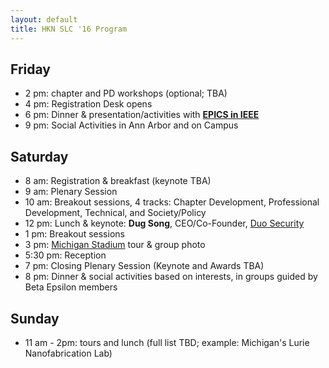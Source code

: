 ```yaml
---
layout: default
title: HKN SLC '16 Program
---
```


Friday
-----
 - 2 pm: chapter and PD workshops (optional; TBA)
 - 4 pm: Registration Desk opens
 - 6 pm: Dinner & presentation/activities with [**EPICS in IEEE**](http://www.ieee.org/education_careers/education/preuniversity/epics_high.html)
 - 9 pm: Social Activities in Ann Arbor and on Campus

Saturday
--------
 - 8 am: Registration & breakfast (keynote TBA)
 - 9 am: Plenary Session  
 - 10 am: Breakout sessions, 4 tracks: Chapter Development, Professional Development, Technical, and Society/Policy
 - 12 pm: Lunch & keynote: **Dug Song**, CEO/Co-Founder, [Duo Security](https://duo.com/)
 - 1 pm: Breakout sessions
 - 3 pm: [Michigan Stadium](https://en.wikipedia.org/wiki/Michigan_Stadium) tour & group photo
 - 5:30 pm: Reception
 - 7 pm: Closing Plenary Session (Keynote and Awards TBA)
 - 8 pm: Dinner & social activities based on interests, in groups guided by Beta Epsilon members

Sunday
------
 - 11 am - 2pm: tours and lunch (full list TBD; example: Michigan's Lurie Nanofabrication Lab)
